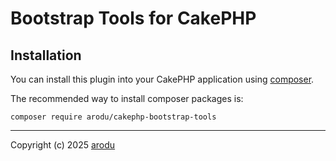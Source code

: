# Bootstrap Tools for CakePHP

## Installation

You can install this plugin into your CakePHP application using [composer](https://getcomposer.org).

The recommended way to install composer packages is:

```
composer require arodu/cakephp-bootstrap-tools
```

----

Copyright (c) 2025 [arodu](https://github.com/arodu) 
